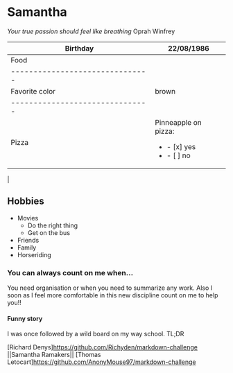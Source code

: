 
# Samantha 
*Your true passion should feel like breathing*       Oprah Winfrey



| Birthday      | 22/08/1986    |
| ------------- |-------------  |
| Food|         | Fruits        |
|-------------------------------|
| Favorite color|   brown       |
|-------------------------------|
|Pizza          |Pinneapple on pizza: <ul><li>- [x] yes</li><li>- [ ] no</li></ul>|
|

## Hobbies
* Movies
  * Do the right thing
  * Get on the bus
* Friends
* Family
* Horseriding

### You can always count on me when...
You need organisation or when you need to summarize any work. Also I soon as I feel more comfortable in this new discipline count on me to help you!!


#### Funny story
I was once followed by a wild board on my way school.
TL;DR

[Richard Denys]https://github.com/Richyden/markdown-challenge ||Samantha Ramakers|| [Thomas Letocart]https://github.com/AnonyMouse97/markdown-challenge
